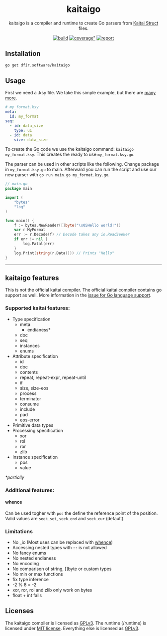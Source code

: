 <h1 align="center">kaitaigo</h1>

<p align="center">kaitaigo is a compiler and runtime to create Go parsers from <a href="http://kaitai.io/">Kaitai Struct</a> files.</p>

<p  align="center">
<a href="https://github.com/cugu/kaitaigo"><img src="https://img.shields.io/azure-devops/build/cugu/dfir/1" alt="build" /></a> <a href="https://codecov.io/gh/cugu/kaitaigo"><img src="https://codecov.io/gh/cugu/kaitaigo/branch/master/graph/badge.svg" alt=coverage" /></a> <a href="https://goreportcard.com/report/github.com/cugu/kaitaigo"><img src="https://goreportcard.com/badge/github.com/cugu/kaitaigo" alt="report" /></a>
<!--<a href="https://godoc.org/github.com/cugu/kaitaigo"><img src="https://godoc.org/github.com/cugu/kaitaigo?status.svg" alt="godoc" /></a>
<a href="https://github.com/cugu/kaitaigo"><img src="https://img.shields.io/azure-devops/coverage/cugu/dfir/1" alt="coverage" /></a>--></p>

## Installation

```sh
go get dfir.software/kaitaigo
```

## Usage

First we need a .ksy file. We take this simple example, but there are [many more](http://formats.kaitai.io/).

```yaml
# my_format.ksy
meta:
  id: my_format
seq:
  - id: data_size
    type: u1
  - id: data
    size: data_size
```

To create the Go code we use the kaitaigo command: `kaitaigo my_format.ksy`. This creates the ready to use `my_format.ksy.go`.

The parser can be used in other scripts like the following. Change package in `my_format.ksy.go` to main. Afterward you can run the script and use our new parser with `go run main.go my_format.ksy.go`.

```go
// main.go
package main

import (
	"bytes"
	"log"
)

func main() {
	f := bytes.NewReader([]byte("\x05Hello world!"))
	var r MyFormat
	err := r.Decode(f) // Decode takes any io.ReadSeeker
	if err != nil {
		log.Fatal(err)
	}
	log.Print(string(r.Data())) // Prints "Hello"
}
```

---

## kaitaigo features

This is not the official kaitai compiler. The official kaitai compiler contains go support as well.
More information in the [issue for Go language support](https://github.com/kaitai-io/kaitai_struct/issues/146).

### Supported kaitai features:

- Type specification
  - meta
    - endianess*
  - doc
  - seq
  - instances
  - enums
- Attribute specification
  - id
  - doc
  - contents
  - repeat, repeat-expr, repeat-until
  - if
  - size, size-eos
  - process
  - terminator
  - consume
  - include
  - pad
  - eos-error
- Primitive data types
- Processing specification
  - xor
  - rol
  - ror
  - zlib
- Instance specification
  - pos
  - value

_*partially_

### Additional features:

#### whence

Can be used togher with `pos` the define the reference point of the position. Valid values are `seek_set`, `seek_end` and `seek_cur` (default).

### Limitations

- No _io (Most uses can be replaced with [whence](#whence))
- Accessing nested types with `::` is not allowed
- No fancy enums
- No nested endianess
- No encoding
- No comparison of string, []byte or custom types
- No min or max functions
- fix type inference
- -2 % 8 = -2
- xor, ror, rol and zlib only work on bytes
- float + int fails

## Licenses

The kaitaigo compiler is licensed as [GPLv3](licences/gpl-3.0.txt).
The runtime (/runtime) is licensed under [MIT license](licences/mit.txt).
Everything else is licensed as [GPLv3](licences/gpl-3.0.txt).
